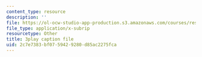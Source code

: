 ```yaml
---
content_type: resource
description: ''
file: https://ol-ocw-studio-app-production.s3.amazonaws.com/courses/res-6-012-introduction-to-probability-spring-2018/2c7e7383bf0759429280d85ac2275fca_o_qO7RYBF10.vtt
file_type: application/x-subrip
resourcetype: Other
title: 3play caption file
uid: 2c7e7383-bf07-5942-9280-d85ac2275fca
---
```

